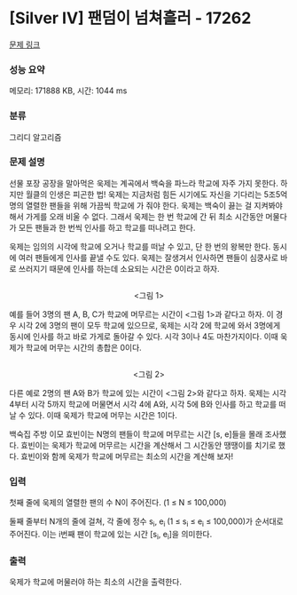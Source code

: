 # [Silver IV] 팬덤이 넘쳐흘러 - 17262 

[문제 링크](https://www.acmicpc.net/problem/17262) 

### 성능 요약

메모리: 171888 KB, 시간: 1044 ms

### 분류

그리디 알고리즘

### 문제 설명

<p>선물 포장 공장을 말아먹은 욱제는 계곡에서 백숙을 파느라 학교에 자주 가지 못한다. 하지만 월클의 인생은 피곤한 법! 욱제는 지금처럼 힘든 시기에도 자신을 기다리는 5조5억명의 열렬한 팬들을 위해 가끔씩 학교에 가 줘야 한다. 욱제는 백숙이 끓는 걸 지켜봐야 해서 가게를 오래 비울 수 없다. 그래서 욱제는 한 번 학교에 간 뒤 최소 시간동안 머물다가 모든 팬들과 한 번씩 인사를 하고 학교를 떠나려고 한다.</p>

<p>욱제는 임의의 시각에 학교에 오거나 학교를 떠날 수 있고, 단 한 번의 왕복만 한다. 동시에 여러 팬들에게 인사를 끝낼 수도 있다. 욱제는 잘생겨서 인사하면 팬들이 심쿵사로 바로 쓰러지기 때문에 인사를 하는데 소요되는 시간은 0이라고 하자.</p>

<p style="text-align: center;"><img alt="" src="https://upload.acmicpc.net/481b6e46-5c87-4a4b-affc-1115ace572ab/-/preview/"></p>

<p style="text-align: center;"><그림 1></p>

<p>예를 들어 3명의 팬 A, B, C가 학교에 머무르는 시간이 <그림 1>과 같다고 하자. 이 경우 시각 2에 3명의 팬이 모두 학교에 있으므로, 욱제는 시각 2에 학교에 와서 3명에게 동시에 인사를 하고 바로 가게로 돌아갈 수 있다. 시각 3이나 4도 마찬가지이다. 이때 욱제가 학교에 머무는 시간의 총합은 0이다.</p>

<p style="text-align: center;"><img alt="" src="https://upload.acmicpc.net/1b246d11-2548-47c6-8a59-b7f699af1c9c/-/preview/"></p>

<p style="text-align: center;"><그림 2></p>

<p>다른 예로 2명의 팬 A와 B가 학교에 있는 시간이 <그림 2>와 같다고 하자. 욱제는 시각 4부터 시각 5까지 학교에 머물면서 시각 4에 A와, 시각 5에 B와 인사를 하고 학교를 떠날 수 있다. 이때 욱제가 학교에 머무는 시간은 1이다.</p>

<p>백숙집 주방 이모 효빈이는 N명의 팬들이 학교에 머무르는 시간 [s, e]들을 몰래 조사했다. 효빈이는 욱제가 학교에 머무르는 시간을 계산해서 그 시간동안 땡땡이를 치기로 했다. 효빈이와 함께 욱제가 학교에 머무르는 최소의 시간을 계산해 보자!</p>

### 입력 

 <p>첫째 줄에 욱제의 열렬한 팬의 수 N이 주어진다. (1 ≤ N ≤ 100,000)</p>

<p>둘째 줄부터 N개의 줄에 걸쳐, 각 줄에 정수 s<sub>i</sub>, e<sub>i </sub>(1 ≤ s<sub>i</sub> ≤ e<sub>i</sub> ≤ 100,000)가 순서대로 주어진다. 이는 i번째 팬이 학교에 있는 시간 [s<sub>i</sub>, e<sub>i</sub>]을 의미한다.</p>

### 출력 

 <p>욱제가 학교에 머물러야 하는 최소의 시간을 출력한다.</p>

